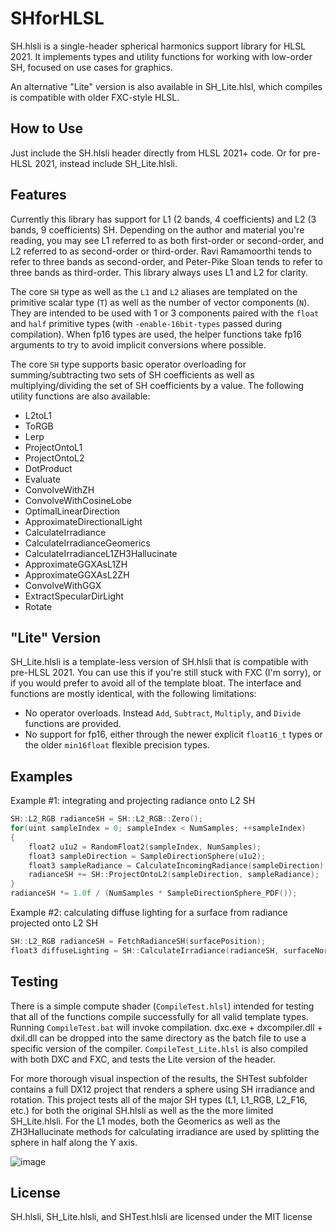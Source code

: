 # SHforHLSL
SH.hlsli is a single-header spherical harmonics support library for HLSL 2021. It implements types and utility functions for working with low-order SH, focused on use cases for graphics.

An alternative "Lite" version is also available in SH_Lite.hlsl, which compiles is compatible with older FXC-style HLSL.

## How to Use
Just include the SH.hlsli header directly from HLSL 2021+ code. Or for pre-HLSL 2021, instead include SH_Lite.hlsli.

## Features
Currently this library has support for L1 (2 bands, 4 coefficients) and L2 (3 bands, 9 coefficients) SH. Depending on the author and material you're reading, you may see L1 referred to as both first-order or second-order, and L2 referred to as second-order or third-order. Ravi Ramamoorthi tends to refer to three bands as second-order, and Peter-Pike Sloan tends to refer to three bands as third-order. This library always uses L1 and L2 for clarity.

The core `SH` type as well as the `L1` and `L2` aliases are templated on the primitive scalar type (`T`) as well as the number of vector components (`N`). They are intended to be used with 1 or 3 components paired with the `float` and `half` primitive types (with `-enable-16bit-types` passed during compilation). When fp16 types are used, the helper functions take fp16 arguments to try to avoid implicit conversions where possible.

The core `SH` type supports basic operator overloading for summing/subtracting two sets of SH coefficients as well as multiplying/dividing the set of SH coefficients by a value. The following utility functions are also available:

* L2toL1
* ToRGB
* Lerp
* ProjectOntoL1
* ProjectOntoL2
* DotProduct
* Evaluate
* ConvolveWithZH
* ConvolveWithCosineLobe
* OptimalLinearDirection
* ApproximateDirectionalLight
* CalculateIrradiance
* CalculateIrradianceGeomerics
* CalculateIrradianceL1ZH3Hallucinate
* ApproximateGGXAsL1ZH
* ApproximateGGXAsL2ZH
* ConvolveWithGGX
* ExtractSpecularDirLight
* Rotate

## "Lite" Version

SH_Lite.hlsli is a template-less version of SH.hlsli that is compatible with pre-HLSL 2021. You can use this if you're still stuck with FXC (I'm sorry), or if you would prefer to avoid all of the template bloat. The interface and functions are mostly identical, with the following limitations:

* No operator overloads. Instead `Add`, `Subtract`, `Multiply`, and `Divide` functions are provided.
* No support for fp16, either through the newer explicit `float16_t` types or the older `min16float` flexible precision types.

## Examples

Example #1: integrating and projecting radiance onto L2 SH

```cpp
SH::L2_RGB radianceSH = SH::L2_RGB::Zero();
for(uint sampleIndex = 0; sampleIndex < NumSamples; ++sampleIndex)
{
    float2 u1u2 = RandomFloat2(sampleIndex, NumSamples);
    float3 sampleDirection = SampleDirectionSphere(u1u2);
    float3 sampleRadiance = CalculateIncomingRadiance(sampleDirection);
    radianceSH += SH::ProjectOntoL2(sampleDirection, sampleRadiance);
}
radianceSH *= 1.0f / (NumSamples * SampleDirectionSphere_PDF());
```

Example #2: calculating diffuse lighting for a surface from radiance projected onto L2 SH

```cpp
SH::L2_RGB radianceSH = FetchRadianceSH(surfacePosition);
float3 diffuseLighting = SH::CalculateIrradiance(radianceSH, surfaceNormal) * (diffuseAlbedo / Pi);
```

## Testing

There is a simple compute shader (`CompileTest.hlsl`) intended for testing that all of the functions compile successfully for all valid template types. Running `CompileTest.bat` will invoke compilation. dxc.exe + dxcompiler.dll + dxil.dll can be dropped into the same directory as the batch file to use a specific version of the compiler. `CompileTest_Lite.hlsl` is also compiled with both DXC and FXC, and tests the Lite version of the header.

For more thorough visual inspection of the results, the SHTest subfolder contains a full DX12 project that renders a sphere using SH irradiance and rotation. This project tests all of the major SH types (L1, L1_RGB, L2_F16, etc.) for both the original SH.hlsli as well as the the more limited SH_Lite.hlsli. For the L1 modes, both the Geomerics as well as the ZH3Hallucinate methods for calculating irradiance are used by splitting the sphere in half along the Y axis.

![image](https://github.com/user-attachments/assets/1f43a796-d66a-4862-bd21-6545c2b9b190)

## License

SH.hlsli, SH_Lite.hlsli, and SHTest.hlsli are licensed under the MIT license
